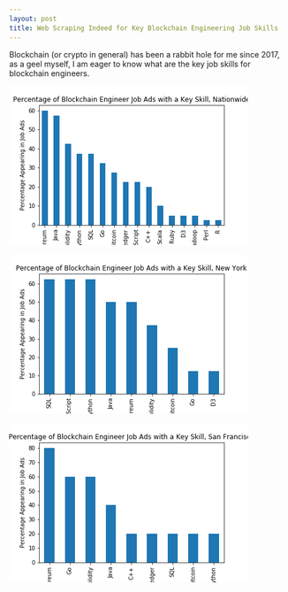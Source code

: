 ```yaml
---
layout: post
title: Web Scraping Indeed for Key Blockchain Engineering Job Skills
---
```


Blockchain (or crypto in general) has been a rabbit hole for me since 2017, as a geel myself, I am eager to know what are the key job skills for blockchain engineers. 

![](/images/Nationwide.png)

![](/images/NewYork.png?raw=true)

![](/images/SanFrancisco.png?raw=true)
